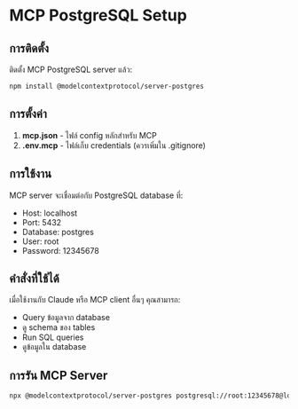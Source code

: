 # MCP PostgreSQL Setup

## การติดตั้ง
ติดตั้ง MCP PostgreSQL server แล้ว:
```bash
npm install @modelcontextprotocol/server-postgres
```

## การตั้งค่า
1. **mcp.json** - ไฟล์ config หลักสำหรับ MCP
2. **.env.mcp** - ไฟล์เก็บ credentials (ควรเพิ่มใน .gitignore)

## การใช้งาน
MCP server จะเชื่อมต่อกับ PostgreSQL database ที่:
- Host: localhost
- Port: 5432
- Database: postgres
- User: root
- Password: 12345678

## คำสั่งที่ใช้ได้
เมื่อใช้งานกับ Claude หรือ MCP client อื่นๆ คุณสามารถ:
- Query ข้อมูลจาก database
- ดู schema ของ tables
- Run SQL queries
- ดูข้อมูลใน database

## การรัน MCP Server
```bash
npx @modelcontextprotocol/server-postgres postgresql://root:12345678@localhost:5432/postgres
```